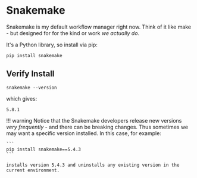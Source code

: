# Snakemake

Snakemake is my default workflow manager right now.
Think of it like make - but designed for for the kind or work *we actually do*.

It's a Python library, so install via pip:

```
pip install snakemake
```

## Verify Install

```{bash}
snakemake --version
```

which gives:

```{out}
5.8.1
```


!!! warning
    Notice that the Snakemake developers release new versions *very frequently* - and there can be breaking changes.
    Thus sometimes we may want a specific version installed. 
    In this case, for example:

    ```
    pip install snakemake==5.4.3
    ```
    
    installs version 5.4.3 and uninstalls any existing version in the current environment.
